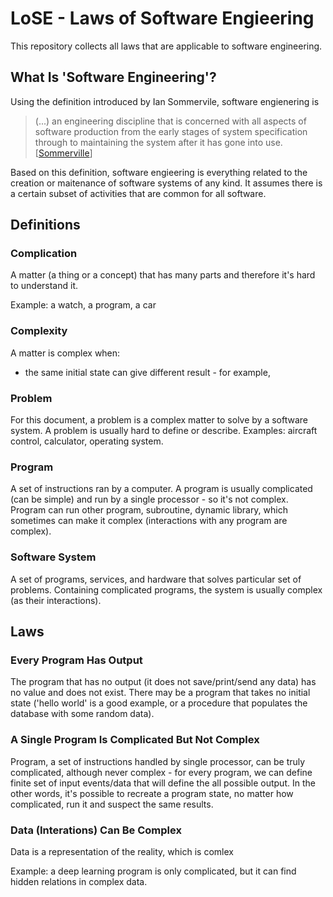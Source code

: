 # LoSE - Laws of Software Engieering

This repository collects all laws that are applicable to software engineering.

## What Is 'Software Engineering'?

Using the definition introduced by Ian Sommervile, software engienering is

> (...) an engineering discipline that is concerned with all aspects of software production from the early stages of system specification through to maintaining the system after it has gone into use. [[Sommerville]]

Based on this definition, software engieering is everything related to the creation or maitenance of software systems of any kind. It assumes there is a certain subset of activities that are common for all software.

## Definitions

### Complication

A matter (a thing or a concept) that has many parts and therefore it's hard to understand it.

Example: a watch, a program, a car

### Complexity

A matter is complex when:
* the same initial state can give different result - for example, 

### Problem

For this document, a problem is a complex matter to solve by a software system. A problem is usually hard to define or describe. Examples: aircraft control, calculator, operating system.

### Program

A set of instructions ran by a computer. A program is usually complicated (can be simple) and run by a single processor - so it's not complex. Program can run other program, subroutine, dynamic library, which sometimes can make it complex (interactions with any program are complex).

### Software System

A set of programs, services, and hardware that solves particular set of problems. Containing complicated programs, the system is usually complex (as their interactions).

## Laws

### Every Program Has Output

The program that has no output (it does not save/print/send any data) has no value and does not exist. There may be a program that takes no initial state ('hello world' is a good example, or a procedure that populates the database with some random data).

### A Single Program Is Complicated But Not Complex

Program, a set of instructions handled by single processor, can be truly complicated, although never complex - for every program, we can define finite set of input events/data that will define the all possible output. In the other words, it's possible to recreate a program state, no matter how complicated, run it and suspect the same results.

### Data (Interations) Can Be Complex

Data is a representation of the reality, which is comlex

Example: a deep learning program is only complicated, but it can find hidden relations in complex data.


[Sommerville]: https://books.google.pl/books?vid=ISBN9780137053469&redir_esc=y
